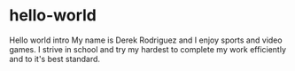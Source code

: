 # hello-world
Hello world intro
My name is Derek Rodriguez and I enjoy sports and video games. I strive in school and try my hardest to complete my work efficiently and to it's best standard.
